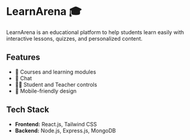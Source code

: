 # LearnArena 🎓

LearnArena is an educational platform to help students learn easily with interactive lessons, quizzes, and personalized content.

## Features

- 📘 Courses and learning modules
- 📝 Chat
- 👨‍🏫 Student and Teacher controls
- 📱 Mobile-friendly design

## Tech Stack

- **Frontend:** React.js, Tailwind CSS
- **Backend:** Node.js, Express.js, MongoDB


